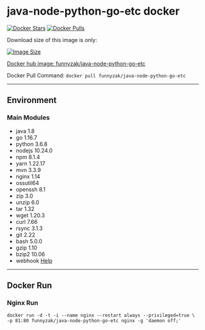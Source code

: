 # java-node-python-go-etc docker

[![Docker Stars](https://img.shields.io/docker/stars/funnyzak/java-node-python-go-etc.svg?style=flat-square)](https://hub.docker.com/r/funnyzak/java-node-python-go-etc/)
[![Docker Pulls](https://img.shields.io/docker/pulls/funnyzak/java-node-python-go-etc.svg?style=flat-square)](https://hub.docker.com/r/funnyzak/java-node-python-go-etc/)

Download size of this image is only:

[![Image Size](https://img.shields.io/docker/image-size/funnyzak/java-node-python-go-etc)](https://hub.docker.com/r/funnyzak/java-node-python-go-etc/)

[Docker hub image: funnyzak/java-node-python-go-etc](https://hub.docker.com/r/funnyzak/java-node-python-go-etc)

Docker Pull Command: `docker pull funnyzak/java-node-python-go-etc`

---

## Environment

### Main Modules
* java 1.8
* go 1.16.7
* python 3.6.8
* nodejs 10.24.0
* npm 8.1.4
* yarn 1.22.17
* mvn 3.3.9
* nginx 1.14
* ossutil64
* openssh 8.1
* zip 3.0
* unzip 6.0
* tar 1.32
* wget 1.20.3
* curl 7.66
* rsync 3.1.3
* git 2.22
* bash 5.0.0
* gzip 1.10
* bzip2 10.06
* webhook [Help](https://github.com/adnanh/webhook)


---

## Docker Run

### Nginx Run

```Docker
docker run -d -t -i --name nginx --restart always --privileged=true \
-p 81:80 funnyzak/java-node-python-go-etc nginx -g 'daemon off;'
```
